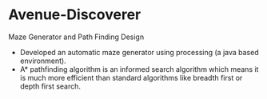 # Avenue-Discoverer
Maze Generator and Path Finding Design
* Developed an automatic maze generator using processing (a java based environment). 
* A* pathfinding algorithm is an informed search algorithm which means it is much more efficient than standard algorithms like breadth first or depth first search.
